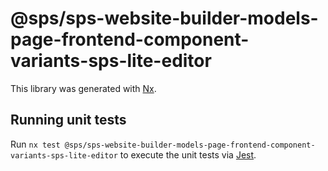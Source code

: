 # @sps/sps-website-builder-models-page-frontend-component-variants-sps-lite-editor

This library was generated with [Nx](https://nx.dev).

## Running unit tests

Run `nx test @sps/sps-website-builder-models-page-frontend-component-variants-sps-lite-editor` to execute the unit tests via [Jest](https://jestjs.io).
